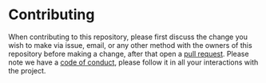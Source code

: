 # Contributing

When contributing to this repository, please first discuss the change you wish to make via issue,
email, or any other method with the owners of this repository before making a change, after that open a [pull request](https://github.com/aagarwal1012/Animated-Text-Kit/blob/master/PULL_REQUEST_TEMPLATE.md).  Please note we have a [code of conduct](https://github.com/aagarwal1012/Animated-Text-Kit/blob/master/CODE_OF_CONDUCT.md), please follow it in all your interactions with the project.
